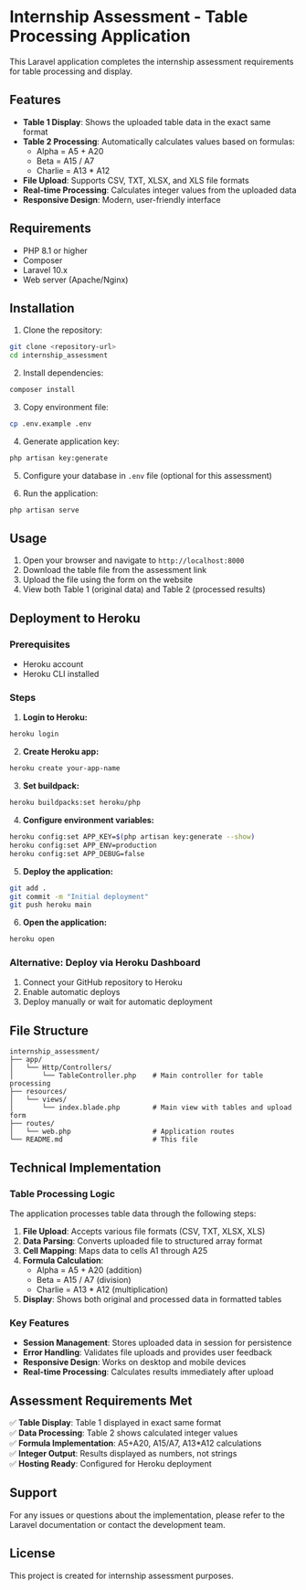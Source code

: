 # Internship Assessment - Table Processing Application

This Laravel application completes the internship assessment requirements for table processing and display.

## Features

- **Table 1 Display**: Shows the uploaded table data in the exact same format
- **Table 2 Processing**: Automatically calculates values based on formulas:
  - Alpha = A5 + A20
  - Beta = A15 / A7  
  - Charlie = A13 * A12
- **File Upload**: Supports CSV, TXT, XLSX, and XLS file formats
- **Real-time Processing**: Calculates integer values from the uploaded data
- **Responsive Design**: Modern, user-friendly interface

## Requirements

- PHP 8.1 or higher
- Composer
- Laravel 10.x
- Web server (Apache/Nginx)

## Installation

1. Clone the repository:
```bash
git clone <repository-url>
cd internship_assessment
```

2. Install dependencies:
```bash
composer install
```

3. Copy environment file:
```bash
cp .env.example .env
```

4. Generate application key:
```bash
php artisan key:generate
```

5. Configure your database in `.env` file (optional for this assessment)

6. Run the application:
```bash
php artisan serve
```

## Usage

1. Open your browser and navigate to `http://localhost:8000`
2. Download the table file from the assessment link
3. Upload the file using the form on the website
4. View both Table 1 (original data) and Table 2 (processed results)

## Deployment to Heroku

### Prerequisites
- Heroku account
- Heroku CLI installed

### Steps

1. **Login to Heroku:**
```bash
heroku login
```

2. **Create Heroku app:**
```bash
heroku create your-app-name
```

3. **Set buildpack:**
```bash
heroku buildpacks:set heroku/php
```

4. **Configure environment variables:**
```bash
heroku config:set APP_KEY=$(php artisan key:generate --show)
heroku config:set APP_ENV=production
heroku config:set APP_DEBUG=false
```

5. **Deploy the application:**
```bash
git add .
git commit -m "Initial deployment"
git push heroku main
```

6. **Open the application:**
```bash
heroku open
```

### Alternative: Deploy via Heroku Dashboard

1. Connect your GitHub repository to Heroku
2. Enable automatic deploys
3. Deploy manually or wait for automatic deployment

## File Structure

```
internship_assessment/
├── app/
│   └── Http/Controllers/
│       └── TableController.php    # Main controller for table processing
├── resources/
│   └── views/
│       └── index.blade.php        # Main view with tables and upload form
├── routes/
│   └── web.php                    # Application routes
└── README.md                      # This file
```

## Technical Implementation

### Table Processing Logic

The application processes table data through the following steps:

1. **File Upload**: Accepts various file formats (CSV, TXT, XLSX, XLS)
2. **Data Parsing**: Converts uploaded file to structured array format
3. **Cell Mapping**: Maps data to cells A1 through A25
4. **Formula Calculation**: 
   - Alpha = A5 + A20 (addition)
   - Beta = A15 / A7 (division)
   - Charlie = A13 * A12 (multiplication)
5. **Display**: Shows both original and processed data in formatted tables

### Key Features

- **Session Management**: Stores uploaded data in session for persistence
- **Error Handling**: Validates file uploads and provides user feedback
- **Responsive Design**: Works on desktop and mobile devices
- **Real-time Processing**: Calculates results immediately after upload

## Assessment Requirements Met

✅ **Table Display**: Table 1 displayed in exact same format  
✅ **Data Processing**: Table 2 shows calculated integer values  
✅ **Formula Implementation**: A5+A20, A15/A7, A13*A12 calculations  
✅ **Integer Output**: Results displayed as numbers, not strings  
✅ **Hosting Ready**: Configured for Heroku deployment  

## Support

For any issues or questions about the implementation, please refer to the Laravel documentation or contact the development team.

## License

This project is created for internship assessment purposes.
